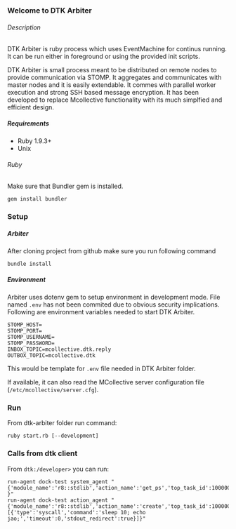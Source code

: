 ### Welcome to DTK Arbiter


###### Description

DTK Arbiter is ruby process which uses EventMachine for continus running. It can be run either in foreground or using the provided init scripts.

DTK Arbiter is small process meant to be distributed on remote nodes to provide communication via STOMP. It aggregates and communicates with master nodes and it is easily extendable. It commes with parallel worker execution and strong SSH based message encryption. It has been developed to replace Mcollective functionality with its much simplfied and efficient design.

##### Requirements

* Ruby 1.9.3+
* Unix

###### Ruby

Make sure that Bundler gem is installed.

    gem install bundler

### Setup

##### Arbiter

After cloning project from github make sure you run following command

    bundle install

##### Environment

Arbiter uses dotenv gem to setup environment in development mode. File named `.env` has not been commited due to obvious security implications. Following are environment variables needed to start DTK Arbiter.

    STOMP_HOST=
    STOMP_PORT=
    STOMP_USERNAME=
    STOMP_PASSWORD=
    INBOX_TOPIC=mcollective.dtk.reply
    OUTBOX_TOPIC=mcollective.dtk

This would be template for `.env` file needed in DTK Arbiter folder.

If available, it can also read the MCollective server configuration file (`/etc/mcollective/server.cfg`).

### Run

From dtk-arbiter folder run command:

    ruby start.rb [--development]

### Calls from dtk client

From `dtk:/developer>` you can run:

    run-agent dock-test system_agent "{'module_name':'r8::stdlib','action_name':'get_ps','top_task_id':100000001,'task_id':100000002 }"
    run-agent dock-test action_agent "{'module_name':'r8::stdlib','action_name':'create','top_task_id':100000001,'task_id':100000002,'execution_list':[{'type':'syscall','command':'sleep 10; echo jao;','timeout':0,'stdout_redirect':true}]}"


